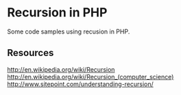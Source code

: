 Recursion in PHP
====================

Some code samples using recusion in PHP.

Resources
--------------------
http://en.wikipedia.org/wiki/Recursion
http://en.wikipedia.org/wiki/Recursion_(computer_science)
http://www.sitepoint.com/understanding-recursion/

